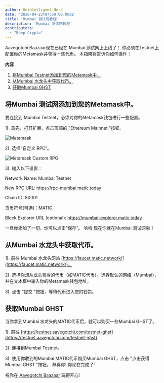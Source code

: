 ```yaml
---
author: Unintelligent Nerd
date: '2020-04-23T07:00:00.000Z'
title: 'Mumbai 测试网教程'
description: 'Mumbai 测试网教程'
contributors:
  - "Beep Crypto"
---
```


Aavegotchi Baazaar现在已经在 Mumbai 测试网上上线了！ 你必须在Testnet上配置你的Metamask并获得一些代币。 本指南将告诉你如何操作！

<div class="contentsBox">

**内容**

<ol>
<li><a href=#adding-mumbai-testnet-to-your-metamask>将Mumbai Testnet添加到您的Metamask中。</a></li>
<li><a href=#getting-tokens-from-mumbai-faucet>从Mumbai 水龙头中获取代币。</a></li>
<li><a href=#getting-mumbai-ghst>获取Mumbai GHST</a></li>
</ol>

</div>

## 将Mumbai 测试网添加到您的Metamask中。

要连接到 Mumbai Testnet，必须对你的Metamask钱包进行一些配置。

1). 首先，打开扩展，点击顶部的 "Ethereum Mainnet "按钮。

<img class = "bodyImage" src = "/mumbai-testnet/metamask.png" alt = "Metamask" />

2). 选择“自定义 RPC”。

<img class = "bodyImage" src = "/mumbai-testnet/metamask-custom-RPC.png" alt = "Metamask Custom RPG" />

3). 输入以下设置：

Network Name: Mumbai Testnet

New RPC URL: https://rpc-mumbai.matic.today

Chain ID: 80001

货币符号(可选)：MATIC

Block Explorer URL (optional): https://mumbai-explorer.matic.today

一旦你添加了一切，你可以点击“保存”。 哈哈 现在你就在Mumbai  测试网啦！

## 从Mumbai 水龙头中获取代币。

1). 前往 Mumbai 水龙头网站 [https://faucet.matic.network/](https://faucet.matic.network/)。

2). 选择你想从龙头获得的代币（如MATIC代币），选择默认的网络（Mumbai），并在文本框中输入你的Metamask钱包地址。

3). 点击 "提交 "按钮，等待代币进入您的钱包。

## 获取Mumbai GHST

当你拿到Mumbai 水龙头的MATIC代币后，就可以购买一些Mumbai GHST了。

1). 前往 [https://testnet.aavegotchi.com/testnet-ghst](https://testnet.aavegotchi.com/testnet-ghst).

2). 连接到Mumbai Testnet。

3). 使用你收到的Mumbai MATIC代币购买Mumbai GHST，点击 "点击获得Mumbai GHST "按钮。 恭喜你!  你现在完成了!

祝你在 [Aavegotchi Baazaar](https://testnet.aavegotchi.com/baazaar/portals) 玩得开心!